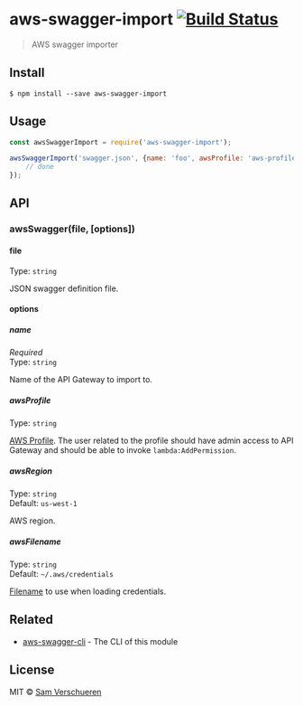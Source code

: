 # aws-swagger-import [![Build Status](https://travis-ci.org/SamVerschueren/aws-swagger-import.svg?branch=master)](https://travis-ci.org/SamVerschueren/aws-swagger-import)

> AWS swagger importer


## Install

```
$ npm install --save aws-swagger-import
```


## Usage

```js
const awsSwaggerImport = require('aws-swagger-import');

awsSwaggerImport('swagger.json', {name: 'foo', awsProfile: 'aws-profile'}).then(() => {
	// done
});
```


## API

### awsSwagger(file, [options])

#### file

Type: `string`

JSON swagger definition file.

#### options

##### name

*Required*<br>
Type: `string`

Name of the API Gateway to import to.

##### awsProfile

Type: `string`

[AWS Profile](http://docs.aws.amazon.com/AWSJavaScriptSDK/guide/node-configuring.html). The user related to the profile should have
admin access to API Gateway and should be able to invoke `lambda:AddPermission`.

##### awsRegion

Type: `string`<br>
Default: `us-west-1`

AWS region.

##### awsFilename

Type: `string`<br>
Default: `~/.aws/credentials`

[Filename](http://docs.aws.amazon.com/AWSJavaScriptSDK/latest/AWS/SharedIniFileCredentials.html#constructor-property) to use when loading credentials.


## Related

- [aws-swagger-cli](https://github.com/SamVerschueren/aws-swagger-cli) - The CLI of this module


## License

MIT © [Sam Verschueren](https://github.com/SamVerschueren)
